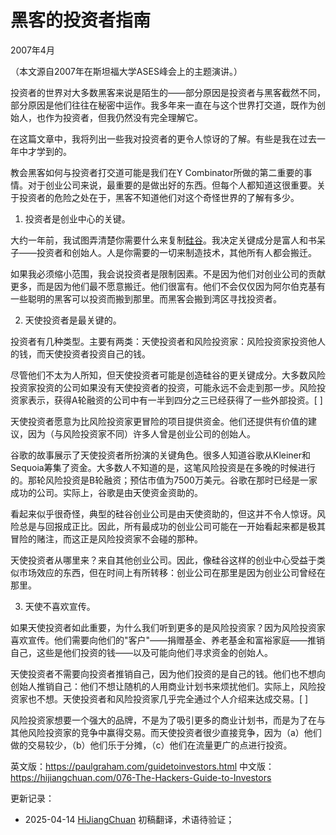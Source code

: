 


# 黑客的投资者指南

2007年4月

（本文源自2007年在斯坦福大学ASES峰会上的主题演讲。）

投资者的世界对大多数黑客来说是陌生的——部分原因是投资者与黑客截然不同，部分原因是他们往往在秘密中运作。我多年来一直在与这个世界打交道，既作为创始人，也作为投资者，但我仍然没有完全理解它。

在这篇文章中，我将列出一些我对投资者的更令人惊讶的了解。有些是我在过去一年中才学到的。

教会黑客如何与投资者打交道可能是我们在Y Combinator所做的第二重要的事情。对于创业公司来说，最重要的是做出好的东西。但每个人都知道这很重要。关于投资者的危险之处在于，黑客不知道他们对这个奇怪世界的了解有多少。

1. 投资者是创业中心的关键。

大约一年前，我试图弄清楚你需要什么来复制[硅谷](https://hijiangchuan.com/paulgraham/062-How-to-Be-Silicon-Valley)。我决定关键成分是富人和书呆子——投资者和创始人。人是你需要的一切来制造技术，其他所有人都会搬迁。

如果我必须缩小范围，我会说投资者是限制因素。不是因为他们对创业公司的贡献更多，而是因为他们最不愿意搬迁。他们很富有。他们不会仅仅因为阿尔伯克基有一些聪明的黑客可以投资而搬到那里。而黑客会搬到湾区寻找投资者。

2. 天使投资者是最关键的。

投资者有几种类型。主要有两类：天使投资者和风险投资家：风险投资家投资他人的钱，而天使投资者投资自己的钱。

尽管他们不太为人所知，但天使投资者可能是创造硅谷的更关键成分。大多数风险投资家投资的公司如果没有天使投资者的投资，可能永远不会走到那一步。风险投资家表示，获得A轮融资的公司中有一半到四分之三已经获得了一些外部投资。[ ]

天使投资者愿意为比风险投资家更冒险的项目提供资金。他们还提供有价值的建议，因为（与风险投资家不同）许多人曾是创业公司的创始人。

谷歌的故事展示了天使投资者所扮演的关键角色。很多人知道谷歌从Kleiner和Sequoia筹集了资金。大多数人不知道的是，这笔风险投资是在多晚的时候进行的。那轮风险投资是B轮融资；预估市值为7500万美元。谷歌在那时已经是一家成功的公司。实际上，谷歌是由天使资金资助的。

看起来似乎很奇怪，典型的硅谷创业公司是由天使资助的，但这并不令人惊讶。风险总是与回报成正比。因此，所有最成功的创业公司可能在一开始看起来都是极其冒险的赌注，而这正是风险投资家不会碰的那种。

天使投资者从哪里来？来自其他创业公司。因此，像硅谷这样的创业中心受益于类似市场效应的东西，但在时间上有所转移：创业公司在那里是因为创业公司曾经在那里。

3. 天使不喜欢宣传。

如果天使投资者如此重要，为什么我们听到更多的是风险投资家？因为风险投资家喜欢宣传。他们需要向他们的"客户"——捐赠基金、养老基金和富裕家庭——推销自己，这些是他们投资的钱——以及可能向他们寻求资金的创始人。

天使投资者不需要向投资者推销自己，因为他们投资的是自己的钱。他们也不想向创始人推销自己：他们不想让随机的人用商业计划书来烦扰他们。实际上，风险投资家也不想。天使投资者和风险投资家几乎完全通过个人介绍来达成交易。[ ]

风险投资家想要一个强大的品牌，不是为了吸引更多的商业计划书，而是为了在与其他风险投资家的竞争中赢得交易。而天使投资者很少直接竞争，因为（a）他们做的交易较少，（b）他们乐于分摊，（c）他们在流量更广的点进行投资。



英文版：https://paulgraham.com/guidetoinvestors.html
中文版：https://hijiangchuan.com/076-The-Hackers-Guide-to-Investors

更新记录：
- 2025-04-14 [HiJiangChuan](https://hijiangchuan.com) 初稿翻译，术语待验证； 
